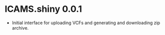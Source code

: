 # ICAMS.shiny 0.0.1
* Initial interface for uploading VCFs and generating and downloading zip archive.
